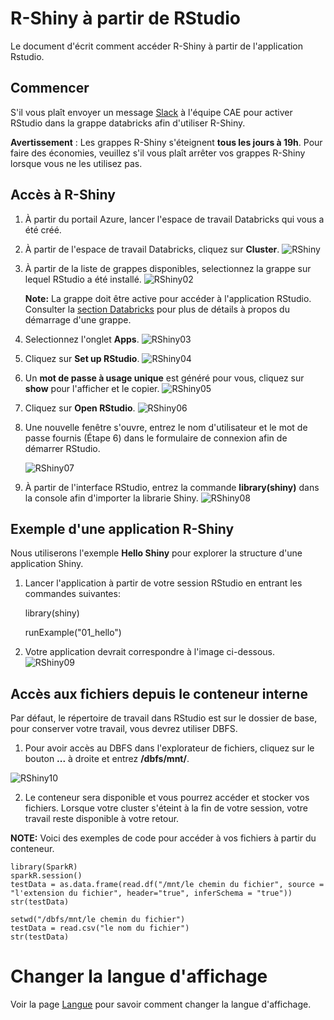 # R-Shiny à partir de RStudio
Le document d'écrit comment accéder R-Shiny à partir de l'application Rstudio.

## Commencer

S'il vous plaît envoyer un message [Slack](https://cae-eac.slack.com) à l'équipe CAE pour activer RStudio dans la grappe databricks afin d'utiliser R-Shiny.

**Avertissement** :
Les grappes R-Shiny s'éteignent **tous les jours à 19h**. Pour faire des économies, veuillez s'il vous plaît arrêter vos grappes R-Shiny lorsque vous ne les utilisez pas.

## Accès à R-Shiny

1.	À partir du portail Azure, lancer l'espace de travail Databricks qui vous a été créé.
2.	À partir de l'espace de travail Databricks, cliquez sur **Cluster**.
    ![RShiny](images/RShiny_En.png)

3. À partir de la liste de grappes disponibles, selectionnez la grappe sur lequel RStudio a été installé.
    ![RShiny02](images/RShiny02_En.png)

    **Note:** La grappe doit être active pour accéder à l'application RStudio. Consulter la [section Databricks](DataBricks.md) pour plus de détails à propos du démarrage d'une grappe.

4.	Selectionnez l'onglet **Apps**.
    ![RShiny03](images/RShiny03_En.png)

5.	Cliquez sur **Set up RStudio**.
    ![RShiny04](images/RShiny04_En.png)  

6.  Un **mot de passe à usage unique** est généré pour vous, cliquez sur **show** pour l'afficher et le copier.
    ![RShiny05](images/RShiny05_En.png)

7.	Cliquez sur **Open RStudio**.
    ![RShiny06](images/RShiny06_En.png)

8.	Une nouvelle fenêtre s'ouvre, entrez le nom d'utilisateur et le mot de passe fournis (Étape 6) dans le formulaire de connexion afin de démarrer RStudio.

    ![RShiny07](images/RShiny07_En.png)

9.	À partir de l'interface RStudio, entrez la commande **library(shiny)** dans la console afin d'importer la librarie Shiny.
    ![RShiny08](images/RShiny08_En.png)


## Exemple d'une application R-Shiny

Nous utiliserons l'exemple **Hello Shiny** pour explorer la structure d'une application Shiny.

1. Lancer l'application à partir de votre session RStudio en entrant les commandes suivantes:

    library(shiny)

    runExample("01_hello")

2.	Votre application devrait correspondre à l'image ci-dessous.
    ![RShiny09](images/RShiny09_En.PNG)


## Accès aux fichiers depuis le conteneur interne

Par défaut, le répertoire de travail dans RStudio est sur le dossier de base, pour conserver votre travail, vous devrez utiliser DBFS.

1. Pour avoir accès au DBFS dans l'explorateur de fichiers, cliquez sur le bouton **...** à droite et entrez **/dbfs/mnt/**.

![RShiny10](images/Rshiny10_En.png)


2. Le conteneur sera disponible et vous pourrez accéder et stocker vos fichiers. Lorsque votre cluster s'éteint à la fin de votre session, votre travail reste disponible à votre retour.

**NOTE:** Voici des exemples de code pour accéder à vos fichiers à partir du conteneur.
```
library(SparkR)
sparkR.session()
testData = as.data.frame(read.df("/mnt/le chemin du fichier", source = "l'extension du fichier", header="true", inferSchema = "true"))
str(testData)
```

```
setwd("/dbfs/mnt/le chemin du fichier")
testData = read.csv("le nom du fichier")
str(testData)
```

# Changer la langue d'affichage
Voir la page [Langue](Langue.md) pour savoir comment changer la langue d'affichage.
